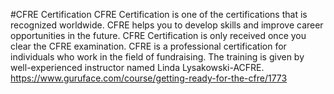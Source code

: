 #CFRE Certification
CFRE Certification is one of the certifications that is recognized worldwide. CFRE helps you to develop skills and improve career opportunities in the future. CFRE Certification is only received once you clear the CFRE examination. CFRE is a professional certification for individuals who work in the field of fundraising.
The training is given by well-experienced instructor named Linda Lysakowski-ACFRE. 
https://www.guruface.com/course/getting-ready-for-the-cfre/1773
